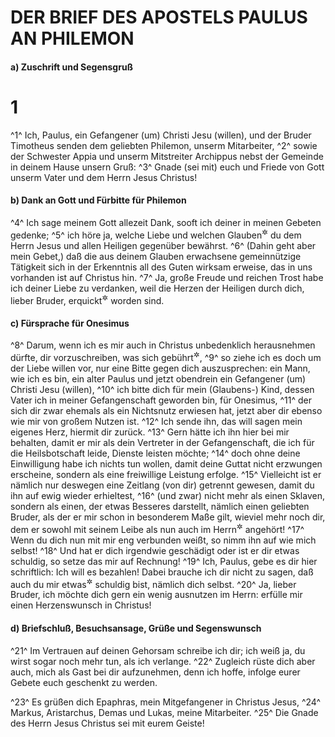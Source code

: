 # DER BRIEF DES APOSTELS PAULUS AN PHILEMON

#### a) Zuschrift und Segensgruß

# 1
^1^ Ich, Paulus, ein Gefangener (um) Christi Jesu (willen), und der Bruder Timotheus senden dem geliebten Philemon, unserm Mitarbeiter,
^2^ sowie der Schwester Appia und unserm Mitstreiter Archippus nebst der Gemeinde in deinem Hause unsern Gruß:
^3^ Gnade (sei mit) euch und Friede von Gott unserm Vater und dem Herrn Jesus Christus!

#### b) Dank an Gott und Fürbitte für Philemon

^4^ Ich sage meinem Gott allezeit Dank, sooft ich deiner in meinen Gebeten gedenke;
^5^ ich höre ja, welche Liebe und welchen Glauben<sup title="oder: welche Treue">&#x2732;</sup> du dem Herrn Jesus und allen Heiligen gegenüber bewährst.
^6^ (Dahin geht aber mein Gebet,) daß die aus deinem Glauben erwachsene gemeinnützige Tätigkeit sich in der Erkenntnis all des Guten wirksam erweise, das in uns vorhanden ist auf Christus hin.
^7^ Ja, große Freude und reichen Trost habe ich deiner Liebe zu verdanken, weil die Herzen der Heiligen durch dich, lieber Bruder, erquickt<sup title="= ermutigt, oder: gestärkt">&#x2732;</sup> worden sind.

#### c) Fürsprache für Onesimus

^8^ Darum, wenn ich es mir auch in Christus unbedenklich herausnehmen dürfte, dir vorzuschreiben, was sich gebührt<sup title="= was deine Pflicht ist">&#x2732;</sup>,
^9^ so ziehe ich es doch um der Liebe willen vor, nur eine Bitte gegen dich auszusprechen: ein Mann, wie ich es bin, ein alter Paulus und jetzt obendrein ein Gefangener (um) Christi Jesu (willen),
^10^ ich bitte dich für mein (Glaubens-) Kind, dessen Vater ich in meiner Gefangenschaft geworden bin, für Onesimus,
^11^ der sich dir zwar ehemals als ein Nichtsnutz erwiesen hat, jetzt aber dir ebenso wie mir von großem Nutzen ist.
^12^ Ich sende ihn, das will sagen mein eigenes Herz, hiermit dir zurück.
^13^ Gern hätte ich ihn hier bei mir behalten, damit er mir als dein Vertreter in der Gefangenschaft, die ich für die Heilsbotschaft leide, Dienste leisten möchte;
^14^ doch ohne deine Einwilligung habe ich nichts tun wollen, damit deine Guttat nicht erzwungen erscheine, sondern als eine freiwillige Leistung erfolge.
^15^ Vielleicht ist er nämlich nur deswegen eine Zeitlang (von dir) getrennt gewesen, damit du ihn auf ewig wieder erhieltest,
^16^ (und zwar) nicht mehr als einen Sklaven, sondern als einen, der etwas Besseres darstellt, nämlich einen geliebten Bruder, als der er mir schon in besonderem Maße gilt, wieviel mehr noch dir, dem er sowohl mit seinem Leibe als nun auch im Herrn<sup title="= als Mitchrist">&#x2732;</sup> angehört!
^17^ Wenn du dich nun mit mir eng verbunden weißt, so nimm ihn auf wie mich selbst!
^18^ Und hat er dich irgendwie geschädigt oder ist er dir etwas schuldig, so setze das mir auf Rechnung!
^19^ Ich, Paulus, gebe es dir hier schriftlich: Ich will es bezahlen! Dabei brauche ich dir nicht zu sagen, daß auch du mir etwas<sup title="oder: noch mehr">&#x2732;</sup> schuldig bist, nämlich dich selbst.
^20^ Ja, lieber Bruder, ich möchte dich gern ein wenig ausnutzen im Herrn: erfülle mir einen Herzenswunsch in Christus!

#### d) Briefschluß, Besuchsansage, Grüße und Segenswunsch

^21^ Im Vertrauen auf deinen Gehorsam schreibe ich dir; ich weiß ja, du wirst sogar noch mehr tun, als ich verlange.
^22^ Zugleich rüste dich aber auch, mich als Gast bei dir aufzunehmen, denn ich hoffe, infolge eurer Gebete euch geschenkt zu werden.

^23^ Es grüßen dich Epaphras, mein Mitgefangener in Christus Jesus,
^24^ Markus, Aristarchus, Demas und Lukas, meine Mitarbeiter.
^25^ Die Gnade des Herrn Jesus Christus sei mit eurem Geiste!